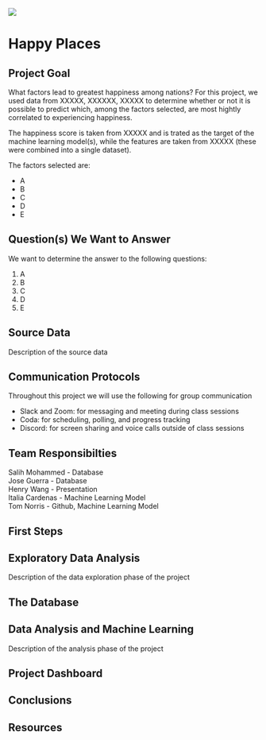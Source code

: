 <img src="https://github.com/tn64/happy_places/blob/main/Resources/earth_from_space.png"></br>

# Happy Places

## Project Goal
What factors lead to greatest happiness among nations? For this project, we used data from XXXXX, XXXXXX, XXXXX to determine whether or not it is possible to predict which, among the factors selected, are most hightly correlated to experiencing happiness.

The happiness score is taken from XXXXX and is trated as the target of the machine learning model(s), while the features are taken from XXXXX (these were combined into a single dataset).

The factors selected are:
- A
- B
- C
- D
- E

## Question(s) We Want to Answer
We want to determine the answer to the following questions:
1. A
2. B
3. C
4. D
5. E

## Source Data
Description of the source data

## Communication Protocols

Throughout this project we will use the following for group communication
- Slack and Zoom: for messaging and meeting during class sessions
- Coda: for scheduling, polling, and progress tracking
- Discord: for screen sharing and voice calls outside of class sessions

## Team Responsibilties
Salih Mohammed - Database</br>
Jose Guerra - Database</br>
Henry Wang - Presentation</br>
Italia Cardenas - Machine Learning Model</br>
Tom Norris - Github, Machine Learning Model</br>

## First Steps

## Exploratory Data Analysis
Description of the data exploration phase of the project

## The Database

## Data Analysis and Machine Learning
Description of the analysis phase of the project

## Project Dashboard

## Conclusions 

## Resources
